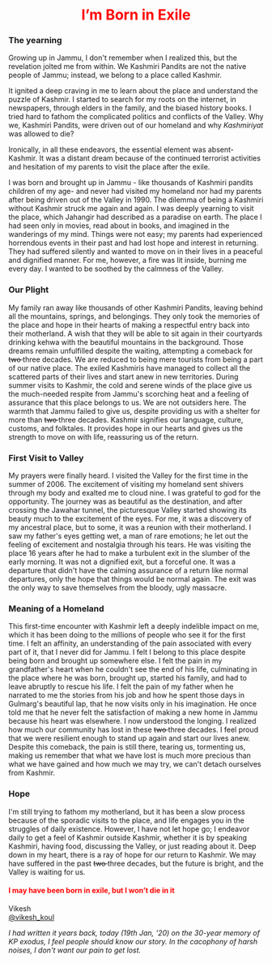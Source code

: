 #                  <center>  <span style="color:rgb(255,0,0)"> I’m Born in Exile </span> </center>

### The yearning

Growing up in Jammu, I don't remember when I realized this, but the revelation jolted me from within. We Kashmiri Pandits are not the native people of Jammu; instead, we belong to a place called Kashmir. 

It ignited a deep craving in me to learn about the place and understand the puzzle of Kashmir. I started to search for my roots on the internet, in newspapers, through elders in the family, and the biased history books. I tried hard to fathom the complicated politics and conflicts of the Valley. Why we, Kashmiri Pandits, were driven out of our homeland and why *Kashmiriyat* was allowed to die?

Ironically, in all these endeavors, the essential element was absent- Kashmir. It was a distant dream because of the continued terrorist activities and hesitation of my parents to visit the place after the exile. 

I was born and brought up in Jammu - like thousands of Kashmiri pandits children of my age- and never had visited my homeland nor had my parents after being driven out of the Valley in 1990. The dilemma of being a Kashmiri without Kashmir struck me again and again. I was deeply yearning to visit the place, which Jahangir had described as a paradise on earth. The place I had seen only in movies, read about in books, and imagined in the wanderings of my mind. Things were not easy; my parents had experienced horrendous events in their past and had lost hope and interest in returning. They had suffered silently and wanted to move on in their lives in a peaceful and dignified manner. For me, however, a fire was lit inside, burning me every day. I wanted to be soothed by the calmness of the Valley. 

### Our Plight
My family ran away like thousands of other Kashmiri Pandits, leaving behind all the mountains, springs, and belongings. They only took the memories of the place and hope in their hearts of making a respectful entry back into their motherland. A wish that they will be able to sit again in their courtyards drinking kehwa with the beautiful mountains in the background. Those dreams remain unfulfilled despite the waiting, attempting a comeback for <strike> two </strike> three decades. We are reduced to being mere tourists from being a part of our native place. The exiled Kashmiris have managed to collect all the scattered parts of their lives and start anew in new territories. During summer visits to Kashmir, the cold and serene winds of the place give us the much-needed respite from Jammu's scorching heat and a feeling of assurance that this place belongs to us. We are not outsiders here. The warmth that Jammu failed to give us, despite providing us with a shelter for more than <strike> two </strike> three decades. Kashmir signifies our language, culture, customs, and folktales. It provides hope in our hearts and gives us the strength to move on with life, reassuring us of the return. 

### First Visit to Valley
My prayers were finally heard. I visited the Valley for the first time in the summer of 2006. The excitement of visiting my homeland sent shivers through my body and exalted me to cloud nine. I was grateful to god for the opportunity. The journey was as beautiful as the destination, and after crossing the Jawahar tunnel, the picturesque Valley started showing its beauty much to the excitement of the eyes. For me, it was a discovery of my ancestral place, but to some, it was a reunion with their motherland. I saw my father's eyes getting wet, a man of rare emotions; he let out the feeling of excitement and nostalgia through his tears. He was visiting the place 16 years after he had to make a turbulent exit in the slumber of the early morning. It was not a dignified exit, but a forceful one. It was a departure that didn't have the calming assurance of a return like normal departures, only the hope that things would be normal again. The exit was the only way to save themselves from the bloody, ugly massacre. 



### Meaning of a Homeland 
This first-time encounter with Kashmir left a deeply indelible impact on me, which it has been doing to the millions of people who see it for the first time. I felt an affinity, an understanding of the pain associated with every part of it, that I never did for Jammu. I felt I belong to this place despite being born and brought up somewhere else. I felt the pain in my grandfather's heart when he couldn't see the end of his life, culminating in the place where he was born, brought up, started his family, and had to leave abruptly to rescue his life. I felt the pain of my father when he narrated to me the stories from his job and how he spent those days in Gulmarg's beautiful lap, that he now visits only in his imagination. He once told me that he never felt the satisfaction of making a new home in Jammu because his heart was elsewhere. I now understood the longing. I realized how much our community has lost in these <strike> two </strike> three decades. I feel proud that we were resilient enough to stand up again and start our lives anew. Despite this comeback, the pain is still there, tearing us, tormenting us, making us remember that what we have lost is much more precious than what we have gained and how much we may try, we can't detach ourselves from Kashmir. 

### Hope
I'm still trying to fathom my motherland, but it has been a slow process because of the sporadic visits to the place, and life engages you in the struggles of daily existence. However, I have not let hope go; I endeavor daily to get a feel of Kashmir outside Kashmir, whether it is by speaking Kashmiri, having food, discussing the Valley, or just reading about it. Deep down in my heart, there is a ray of hope for our return to Kashmir. We may have suffered in the past <strike> two </strike> three decades, but the future is bright, and the Valley is waiting for us. 

#### <span style="color:rgb(255,0,0)"> I may have been born in exile, but I won’t die in it </span>

Vikesh  
[@vikesh_koul](https://twitter.com/vikesh_koul)

*I had written it years back, today (19th Jan, '20) on the 30-year memory of KP exodus,  I feel people should know our story. In the cacophony of harsh noises, I don't want our pain to get lost.*
